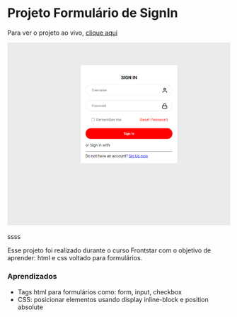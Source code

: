 # Projeto Formulário de SignIn

Para ver o projeto ao vivo, [clique aqui](https://calegarielton.github.io/signinform/)

![Projeto Preview](https://github.com/calegarielton/signinform/blob/master/assets/Screenshot.png?raw=true)

ssss

Esse projeto foi realizado durante o curso Frontstar com o objetivo de aprender: html e css voltado para formulários.

### Aprendizados
- Tags html para formulários como: form, input, checkbox
- CSS: posicionar elementos usando display inline-block e position absolute
